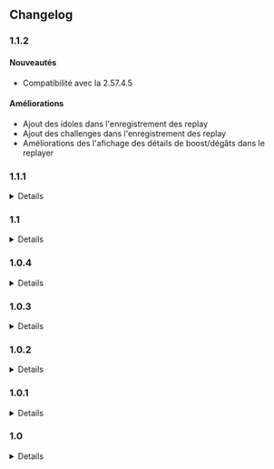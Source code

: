 ## Changelog

### <a id="1.1.2"></a>1.1.2

#### Nouveautés

- Compatibilité avec la 2.57.4.5

#### Améliorations

- Ajout des idoles dans l'enregistrement des replay
- Ajout des challenges dans l'enregistrement des replay
- Améliorations des l'afichage des détails de boost/dégâts dans le replayer

### <a id="1.1.1"></a>1.1.1
<details markdown="1">

#### Nouveautés

- Compatibilité avec la 2.57

#### Améliorations

- Les fichiers .replay deviennent des fichiers .dfxr. Les fichiers .replay déjà enregistrés peuvent toujours être lus
- Les fichiers .dfxr peuvent désormais être ouverts par défaut par le Dofixed Replayer lorsque Dofixed est installé sur le PC
- Amélioration de la prise en charge des glyphes dans le replayer (cawotte, prémonition ...)
- Le replayer peut désormais charger les noms de cases personnalisés de la même manière que le mode semi-tactique de Dofixed

#### Corrections

- L'érosion actuelle s'affiche désormais correctement à côté du coeur des PV
- Le replayer ne crash plus quand une entité "sans position" (par exemple invisible) joue

#### Succès

- La détection de l'état des succès en temps réel est désactivée suite à l'implémentation de la feature de manière officielle et moins buguée par Ankama
</details>


### <a id="1.1"></a>1.1
<details markdown="1">

#### Nouveautés

- Dofixed se dote d'un nouvel outil : le replayer ! Grâce à lui vous pourrez enregistrer vos combats dans un format léger pour les revivre par la suite
- La session enregistre désormais les Kamas perdus ou détruits (zaap, banque ...), ainsi que les gains bruts (quêtes, succès)
- Un nouveau paramètre permet d'activer la fonctionnalité "Multicompte". Cette dernière n'est pour l'instant compatible que pour enregistrer les gains/pertes de Kamas bruts dans la session, mais d'autres fonctionnalités devraient s'ajouter progressivement

#### Améliorations

- Les notifications de vente sont améliorées sur Windows 10
- Les rendus des personnages dans la timeline et le renderer sont fidèles aux rendus en jeu (mise à l'échelle et recalage des items, pose des personnages etc ...)
- Amélioration de la gestion réseau pour éviter les crash en cas de surcharge (exemple : rentrer en Bethel à 8 comptes)

#### Corrections

- La timeline retrouve les rendus des personnages et des monstres
- Les instances "fantômes" de Dofixed ne l'empêche plus de se lancer
- Les items de quête ne sont plus comptabilisés comme drop par la session
- Les modules Dofixed fonctionnent de nouveau normalement même en cas de présence d'interface réseau virtuelle (Hamachi, VPN etc ...)
- Détection automatique de l'absence des redist VC++ à l'installation pour éviter les crash au démarrage

#### Succès

- Les succès du donjon Akwadala apparaissent correctement
- Focus n'est plus noté comme échoué en cas de résu d'un monstre
- Les succès du Bworker ne sont plus affichés dans le donjon des Bworks
- Mains propres n'est plus noté comme échoué lorsque le kill est fait avec Crocobur en fin de tour
</details>

### <a id="1.0.4"></a>1.0.4
<details markdown="1">

#### Nouveautés

- Compatibilité avec la 2.56.3

#### Corrections

- Fix du crash quand on arrive sur une map avec un percepteur
</details>

### <a id="1.0.3"></a>1.0.3
<details markdown="1">

#### Nouveautés

- Compatibilité avec la 2.56
- Déplacement du bouton Dofixed sur la barre de titre de la fenêtre Dofus lorsque possible pour ne pas déranger les interfaces Dofus sur des petits écrans

#### Corrections

- Remplacement du doublon "Dommage Air" par la bonne ligne "Dommage Feu" dans le rapport de combat
- Correction du crash au démarrage si le service de pare-feu Windows n'est pas disponible
- Correction du lancement automatique avec Dofus
- Correction du crash au démarrage si on essaie d'interagir avec la fenêtre avant que tout soit initialisé

#### Succès

- Les personnages morts n'ont plus besoin de valider Nomade
- Les dégâts sur les invocations ne sont plus comptés pour Duel
- Les invocations (en particulier les doubles Sram) n'ont plus besoin de valider Hardi
- Le Chafer Rōnin retrouve ses succès
</details>


### <a id="1.0.2"></a>1.0.2
<details markdown="1">

#### Corrections

- Fix du crash à l'ouverture du livre de quêtes
- Fix du reset de session quand l'option de sauvegarde est activée
</details>


### <a id="1.0.1"></a>1.0.1
<details markdown="1">

#### Nouveautés

- Ajout d'un bouton pour réinitialiser la session en cours

#### Corrections

- Fix de l'Almanax
- Fix du crash sur les serveurs avec un accent (Mériana on te voit)
- Fix du statut dans Discord
</details>


### <a id="1.0"></a>1.0
<details markdown="1">

Fin de la version bêta, merci à tous ceux qui ont remonté des bugs !

#### Nouveautés

- Tutoriel de lancement
    - Xena La Gruyère vous accueille lors de votre premier lancement de Dofixed pour vous expliquer où se trouve le menu et comment demander de l'aide
- Suivi de session de jeu
    - Permet de suivre vos gains d'XP et de Kamas
    - Utilise le prix moyen pour les items dropés s'il est disponible, sinon le prix de vente aux PNJ
    - Peut afficher le temps estimé avant le prochain up
- Notification de vente
    - Envoie une notification lorsque vous réalisez une vente en HDV
    - Seuil de vente minimal paramétrable
- Dofixed Timeline (bêta)
    - Cache les invocations en dehors du tour de l'invocateur
    - Test technique, n'hésitez pas à faire vos retours sur ce que vous aimeriez ou si vous rencontrez des bugs !
- Changelog
    - Ajout d'une page Changelog sur le site
    
#### Rapport de combat

- Ajout d'un mode compact transparent pouvant se placer au-dessus de Dofus sans cacher 90% de la zone de jeu
- Ajout de l'export des données au format Excel (très simple pour l'instant)
- Ajout de filtres sur les équipes, les morts, les compagnons
- Respect de l'échelle de temps dans les graphiques de PV
- Diverses optimisations pour rendre le tout moins gourmand en ressources, plus fluide et agréable pour nos utilisateurs adorés

#### Succès

- Les succès ne sont plus affichés dans les songes infinis
- Correction sur Liberté, Circulez et Temps Qui Court en cas de rall sur soi-même (Picole) ou sur un allié
- Correction sur Collant avec certaines invocations (notamment le double)
- Correction sur Hardi, Collant, Pusilanime, Anachorète quand un allié décède (F)
- Correction sur Focus avec les invocations adverses
- Correction sur Focus en cas de dégâts sur un allié
- Correction de Mains Propres avec les mobs de Corruption
- Correction d'affichage des succès en cas de monstres multiples (Blops Royaux + Multicolore, Tempête de l'Eliocalypse, ...)
- Réflexions sur comment améliorer la fonctionnalité similaire qui sera proposée par Ankama dans la prochaine mise à jour \~(￣▽￣)\~*

#### Corrections diverses

- Correction de la mise à jour des positions des portails de dimension
- Correction de l'affichage des noms de serveur (Ilyzaelle_222 devient Ilyzaelle)
- Correction du crash en cas de nouvelle vague

#### Améliorations diverses

- Pleins de petites et de grosses optimisations que personne ne verra
- Nettoyage et uniformisation du code
- Accélération du temps de chargement initial
- Ajout d'un lien "tous les mobs" vers DoFensive
- Focus sur la fenêtre Dofus sélectionnée à la fin du chargement de Dofixed
- Ajout d'effets manquants à la fenêtre des effets au survol des entités
- Ajout d'une option pour n'afficher les effets au survol que si la touche Shift est enfoncée
- Changement de la couleur des liens pour éviter le bleu sur fond bleu
- Ajout d'info-bulles un peu partout
- L'indicateur d'activité Discord indique désormais "Dofus avec Dofixed"
</details>
